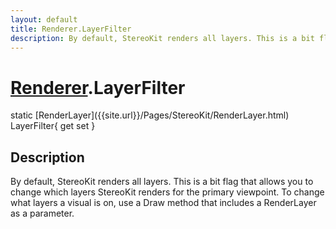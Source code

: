 ```yaml
---
layout: default
title: Renderer.LayerFilter
description: By default, StereoKit renders all layers. This is a bit flag that allows you to change which layers StereoKit renders for the primary viewpoint. To change what layers a visual is on, use a Draw method that includes a RenderLayer as a parameter.
---
```

# [Renderer]({{site.url}}/Pages/StereoKit/Renderer.html).LayerFilter

<div class='signature' markdown='1'>
static [RenderLayer]({{site.url}}/Pages/StereoKit/RenderLayer.html) LayerFilter{ get set }
</div>

## Description
By default, StereoKit renders all layers. This is a bit
flag that allows you to change which layers StereoKit renders for
the primary viewpoint. To change what layers a visual is on, use
a Draw method that includes a RenderLayer as a parameter.

